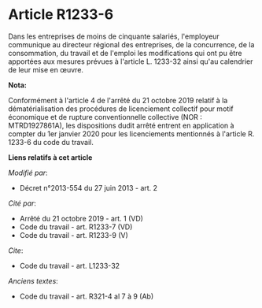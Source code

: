 # Article R1233-6

Dans les entreprises de moins de cinquante salariés, l'employeur communique au directeur régional des entreprises, de la
concurrence, de la consommation, du travail et de l'emploi les modifications qui ont pu être apportées aux mesures prévues à
l'article L. 1233-32 ainsi qu'au calendrier de leur mise en œuvre.

**Nota:**

Conformément à l'article 4 de l'arrêté du 21 octobre 2019 relatif à la dématérialisation des procédures de licenciement
collectif pour motif économique et de rupture conventionnelle collective (NOR : MTRD1927861A), les dispositions dudit arrêté
entrent en application à compter du 1er janvier 2020 pour les licenciements mentionnés à l'article R. 1233-6 du code du
travail.

**Liens relatifs à cet article**

_Modifié par_:

  - Décret n°2013-554 du 27 juin 2013 - art. 2

_Cité par_:

  - Arrêté du 21 octobre 2019 - art. 1 (VD)
  - Code du travail - art. R1233-7 (VD)
  - Code du travail - art. R1233-9 (V)

_Cite_:

  - Code du travail - art. L1233-32

_Anciens textes_:

  - Code du travail - art. R321-4 al 7 à 9 (Ab)

